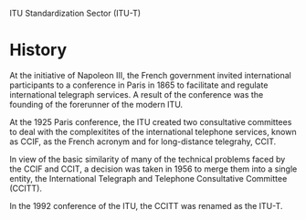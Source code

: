 ITU Standardization Sector (ITU-T)

# History
At the initiative of Napoleon III, the French government invited international participants to a conference in Paris in 1865 to facilitate and regulate international telegraph services. A result of the conference was the founding of the forerunner of the modern ITU.

At the 1925 Paris conference, the ITU created two consultative committees to deal with the complexitites of the international telephone services, known as CCIF, as the French acronym and for long-distance telegrahy, CCIT.

In view of the basic similarity of many of the technical problems faced by the CCIF and CCIT, a decision was taken in 1956 to merge them into a single entity, the International Telegraph and Telephone Consultative Committee (CCITT).

In the 1992 conference of the ITU, the CCITT was renamed as the ITU-T.